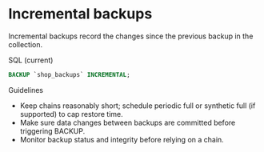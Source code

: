 # Incremental backups

Incremental backups record the changes since the previous backup in the collection.

SQL (current)
```sql
BACKUP `shop_backups` INCREMENTAL;
```

Guidelines
- Keep chains reasonably short; schedule periodic full or synthetic full (if supported) to cap restore time.
- Make sure data changes between backups are committed before triggering BACKUP.
- Monitor backup status and integrity before relying on a chain.
